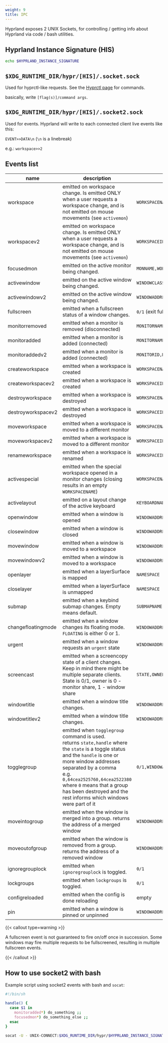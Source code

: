 ```yaml
---
weight: 9
title: IPC
---
```


Hyprland exposes 2 UNIX Sockets, for controlling / getting info about Hyprland
via code / bash utilities.

## Hyprland Instance Signature (HIS)

```sh
echo $HYPRLAND_INSTANCE_SIGNATURE
```

## `$XDG_RUNTIME_DIR/hypr/[HIS]/.socket.sock`

Used for hyprctl-like requests. See the
[Hyprctl page](../Configuring/Using-hyprctl) for commands.

basically, write `[flag(s)]/command args`.

## `$XDG_RUNTIME_DIR/hypr/[HIS]/.socket2.sock`

Used for events. Hyprland will write to each connected client live events like
this:

`EVENT>>DATA\n` (`\n` is a linebreak)

e.g.: `workspace>>2`

## Events list

| name | description | data |
| --- | --- | --- |
| workspace | emitted on workspace change. Is emitted ONLY when a user requests a workspace change, and is not emitted on mouse movements (see `activemon`) | `WORKSPACENAME` |
| workspacev2 | emitted on workspace change. Is emitted ONLY when a user requests a workspace change, and is not emitted on mouse movements (see `activemon`) | `WORKSPACEID,WORKSPACENAME` |
| focusedmon | emitted on the active monitor being changed. | `MONNAME,WORKSPACENAME` |
| activewindow | emitted on the active window being changed. | `WINDOWCLASS,WINDOWTITLE` |
| activewindowv2 | emitted on the active window being changed. | `WINDOWADDRESS` |
| fullscreen | emitted when a fullscreen status of a window changes. | `0/1` (exit fullscreen / enter fullscreen) |
| monitorremoved | emitted when a monitor is removed (disconnected) | `MONITORNAME` |
| monitoradded | emitted when a monitor is added (connected) | `MONITORNAME` |
| monitoraddedv2 | emitted when a monitor is added (connected) | `MONITORID,MONITORNAME,MONITORDESCRIPTION` |
| createworkspace | emitted when a workspace is created | `WORKSPACENAME` |
| createworkspacev2 | emitted when a workspace is created | `WORKSPACEID,WORKSPACENAME` |
| destroyworkspace | emitted when a workspace is destroyed | `WORKSPACENAME` |
| destroyworkspacev2 | emitted when a workspace is destroyed | `WORKSPACEID,WORKSPACENAME` |
| moveworkspace | emitted when a workspace is moved to a different monitor | `WORKSPACENAME,MONNAME` |
| moveworkspacev2 | emitted when a workspace is moved to a different monitor | `WORKSPACEID,WORKSPACENAME,MONNAME` |
| renameworkspace | emitted when a workspace is renamed | `WORKSPACEID,NEWNAME` |
| activespecial | emitted when the special workspace opened in a monitor changes (closing results in an empty `WORKSPACENAME`) | `WORKSPACENAME,MONNAME` |
| activelayout | emitted on a layout change of the active keyboard | `KEYBOARDNAME,LAYOUTNAME` |
| openwindow | emitted when a window is opened | `WINDOWADDRESS`,`WORKSPACENAME`,`WINDOWCLASS`,`WINDOWTITLE` |
| closewindow | emitted when a window is closed | `WINDOWADDRESS` |
| movewindow | emitted when a window is moved to a workspace | `WINDOWADDRESS`,`WORKSPACENAME` |
| movewindowv2 | emitted when a window is moved to a workspace | `WINDOWADDRESS`,`WORKSPACEID`,`WORKSPACENAME` |
| openlayer | emitted when a layerSurface is mapped | `NAMESPACE` |
| closelayer | emitted when a layerSurface is unmapped | `NAMESPACE` |
| submap | emitted when a keybind submap changes. Empty means default. |`SUBMAPNAME` |
| changefloatingmode | emitted when a window changes its floating mode. `FLOATING` is either 0 or 1. | `WINDOWADDRESS`,`FLOATING` |
| urgent | emitted when a window requests an `urgent` state | `WINDOWADDRESS` |
| screencast | emitted when a screencopy state of a client changes. Keep in mind there might be multiple separate clients. State is 0/1, owner is 0 - monitor share, 1 - window share | `STATE,OWNER` |
| windowtitle | emitted when a window title changes. | `WINDOWADDRESS` |
| windowtitlev2 | emitted when a window title changes. | `WINDOWADDRESS,WINDOWTITLE` |
| togglegroup | emitted when `togglegroup` command is used. <br> returns `state,handle` where the `state` is a toggle status and the `handle` is one or more window addresses separated by a comma<br> e.g. `0,64cea2525760,64cea2522380` where `0` means that a group has been destroyed and the rest informs which windows were part of it | `0/1,WINDOWADDRESS(ES)` |
| moveintogroup | emitted when the window is merged into a group. returns the address of a merged window | `WINDOWADDRESS` |
| moveoutofgroup | emitted when the window is removed from a group. returns the address of a removed window | `WINDOWADDRESS` |
| ignoregrouplock | emitted when `ignoregrouplock` is toggled. | `0/1` |
| lockgroups | emitted when `lockgroups` is toggled. | `0/1` |
| configreloaded | emitted when the config is done reloading | empty |
| pin | emitted when a window is pinned or unpinned | `WINDOWADDRESS,PINSTATE` |

{{< callout type=warning >}}

A fullscreen event is not guaranteed to fire on/off once in succession. Some windows
may fire multiple requests to be fullscreened, resulting in multiple
fullscreen events.

{{< /callout >}}

## How to use socket2 with bash

Example script using socket2 events with bash and `socat`:

```sh
#!/bin/sh

handle() {
  case $1 in
    monitoradded*) do_something ;;
    focusedmon*) do_something_else ;;
  esac
}

socat -U - UNIX-CONNECT:$XDG_RUNTIME_DIR/hypr/$HYPRLAND_INSTANCE_SIGNATURE/.socket2.sock | while read -r line; do handle "$line"; done
```
